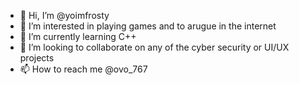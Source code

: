 - 👋 Hi, I’m @yoimfrosty
- 👀 I’m interested in playing games and to arugue in the internet
- 🌱 I’m currently learning C++
- 💞️ I’m looking to collaborate on any of the cyber security or UI/UX projects
- 📫 How to reach me @ovo_767

<!---
yoimfrosty/yoimfrosty is a ✨ special ✨ repository because its `README.md` (this file) appears on your GitHub profile.
You can click the Preview link to take a look at your changes.
--->
